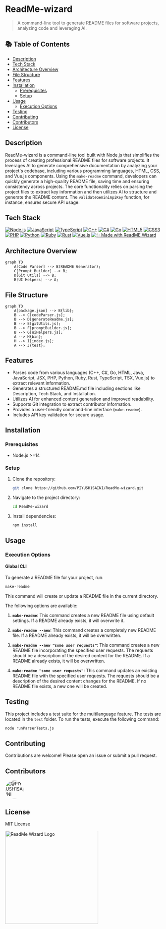 # ReadMe-wizard

> A command-line tool to generate README files for software projects, analyzing code and leveraging AI.

## 📚 Table of Contents

- [Description](#description)
- [Tech Stack](#tech-stack)
- [Architecture Overview](#architecture-overview)
- [File Structure](#file-structure)
- [Features](#features)
- [Installation](#installation)
  - [Prerequisites](#prerequisites)
  - [Setup](#setup)
- [Usage](#usage)
  - [Execution Options](#execution-options)
- [Testing](#testing)
- [Contributing](#contributing)
- [Contributors](#contributors)
- [License](#license)

## Description

ReadMe-wizard is a command-line tool built with Node.js that simplifies the process of creating professional README files for software projects. It leverages AI to generate comprehensive documentation by analyzing your project's codebase, including various programming languages, HTML, CSS, and Vue.js components. Using the `make-readme` command, developers can quickly generate a high-quality README file, saving time and ensuring consistency across projects. The core functionality relies on parsing the project files to extract key information and then utilizes AI to structure and generate the README content. The `validateGeminiApiKey` function, for instance, ensures secure API usage.

## Tech Stack

[![Node.js](https://img.shields.io/badge/Node.js-6DA55F?style=for-the-badge&logo=node.js&logoColor=white)](https://nodejs.org/) [![JavaScript](https://img.shields.io/badge/javascript-%23323330.svg?style=for-the-badge&logo=javascript&logoColor=%23F7DF1E)](https://www.javascript.com/) [![TypeScript](https://img.shields.io/badge/typescript-%23007ACC.svg?style=for-the-badge&logo=typescript&logoColor=white)](https://www.typescriptlang.org/) [![C++](https://img.shields.io/badge/c%2B%2B-00599C?style=for-the-badge&logo=c%2B%2B&logoColor=white)](https://www.cplusplus.com/) [![C#](https://img.shields.io/badge/c%23-%23239120.svg?style=for-the-badge&logo=c-sharp&logoColor=white)](https://learn.microsoft.com/en-us/dotnet/csharp/) [![Go](https://img.shields.io/badge/go-%2300ADD8?style=for-the-badge&logo=go&logoColor=white)](https://go.dev/) [![HTML5](https://img.shields.io/badge/html5-%23E34F26.svg?style=for-the-badge&logo=html5&logoColor=white)](https://html.spec.whatwg.org/) [![CSS3](https://img.shields.io/badge/css3-%231572B6.svg?style=for-the-badge&logo=css3&logoColor=white)](https://www.w3.org/Style/CSS/) [![PHP](https://img.shields.io/badge/php-%23777BB4.svg?style=for-the-badge&logo=php&logoColor=white)](https://www.php.net/) [![Python](https://img.shields.io/badge/python-3776AB?style=for-the-badge&logo=python&logoColor=white)](https://www.python.org/) [![Ruby](https://img.shields.io/badge/ruby-CC342B?style=for-the-badge&logo=ruby&logoColor=white)](https://www.ruby-lang.org/en/) [![Rust](https://img.shields.io/badge/rust-%2300599C.svg?style=for-the-badge&logo=rust&logoColor=white)](https://www.rust-lang.org/) [![Vue.js](https://img.shields.io/badge/vue-%2341B883.svg?style=for-the-badge&logo=vue.js&logoColor=white)](https://vuejs.org/) [![✨ Made with ReadME Wizard](https://img.shields.io/badge/✨%20Made%20with-ReadME%20Wizard-blueviolet?style=for-the-badge&logo=markdown&logoColor=white)](https://github.com/PIYUSH1SAINI/ReadMe-wizard.git)

## Architecture Overview

```mermaid
graph TD
    A[Code Parser] --> B(README Generator);
    C[Prompt Builder] --> B;
    D[Git Utils] --> B;
    E[UI Helpers] --> A;
```

## File Structure

```mermaid
graph TD
    A[package.json] --> B{lib};
    B --> C[codeParser.js];
    B --> D[generateReadme.js];
    B --> E[gitUtils.js];
    B --> F[promptBuilder.js];
    B --> G[uiHelpers.js];
    A --> H{bin};
    H --> I[index.js];
    A --> J{test};
```

## Features

- Parses code from various languages (C++, C#, Go, HTML, Java, JavaScript, JSX, PHP, Python, Ruby, Rust, TypeScript, TSX, Vue.js) to extract relevant information.
- Generates a structured README.md file including sections like Description, Tech Stack, and Installation.
- Utilizes AI for enhanced content generation and improved readability.
- Supports Git integration to extract contributor information.
- Provides a user-friendly command-line interface (`make-readme`).
- Includes API key validation for secure usage.

## Installation

### Prerequisites

- Node.js >=14

### Setup

1.  Clone the repository:
    ```bash
    git clone https://github.com/PIYUSH1SAINI/ReadMe-wizard.git
    ```
2.  Navigate to the project directory:
    ```bash
    cd ReadMe-wizard
    ```
3.  Install dependencies:
    ```bash
    npm install
    ```

## Usage

### Execution Options

#### Global CLI

To generate a README file for your project, run:

```bash
make-readme
```

This command will create or update a README file in the current directory.

The following options are available:

1. **`make-readme`**: This command creates a new README file using default settings. If a README already exists, it will overwrite it.

2. **`make-readme --new`**: This command creates a completely new README file. If a README already exists, it will be overwritten.

3. **`make-readme --new "some user requests"`**: This command creates a new README file incorporating the specified user requests. The requests should be a description of the desired content for the README. If a README already exists, it will be overwritten.

4. **`make-readme "some user requests"`**: This command updates an existing README file with the specified user requests. The requests should be a description of the desired content changes for the README. If no README file exists, a new one will be created.

## Testing

This project includes a test suite for the multilanguage feature. The tests are located in the `test` folder. To run the tests, execute the following command:

```bash
node runParserTests.js
```

## Contributing

Contributions are welcome! Please open an issue or submit a pull request.

## Contributors

<a href="https://github.com/PIYUSH1SAINI" target="_blank"><img src="https://avatars.githubusercontent.com/PIYUSH1SAINI?s=60&v=4" width="60" height="60" alt="@PIYUSH1SAINI" title="@PIYUSH1SAINI" style="border-radius: 50%; margin-right: 10px;" onerror="this.src='https://github.com/identicons/PIYUSH1SAINI.png'" /></a>

## License

MIT License

<a href="https://github.com/PIYUSH1SAINI/ReadMe-wizard.git" target="_blank">
      <img src="https://res.cloudinary.com/dy1znaiby/image/upload/v1753459910/ReadMe-wizard-logo_ouhi2h.png" alt="ReadMe Wizard Logo" width="300"/>
    </a>
